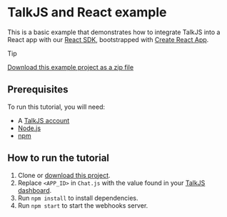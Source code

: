 # TalkJS and React example

This is a basic example that demonstrates how to integrate TalkJS into a React app with our [React SDK](https://talkjs.com/docs/Reference/React_SDK/Installation/), bootstrapped with [Create React App](https://github.com/facebookincubator/create-react-app).

> [!TIP]
> [Download this example project as a zip file](https://github.com/talkjs/talkjs-examples/releases/latest/download/react.basic-example.zip)

## Prerequisites

To run this tutorial, you will need:

- A [TalkJS account](https://talkjs.com/dashboard/login)
- [Node.js](https://nodejs.org/en)
- [npm](https://www.npmjs.com/)

## How to run the tutorial

1. Clone or [download this project](https://github.com/talkjs/talkjs-examples/releases/latest/download/react.basic-example.zip).
2. Replace `<APP_ID>` in `Chat.js` with the value found in your [TalkJS dashboard](https://talkjs.com/dashboard/login).
3. Run `npm install` to install dependencies.
4. Run `npm start` to start the webhooks server.
